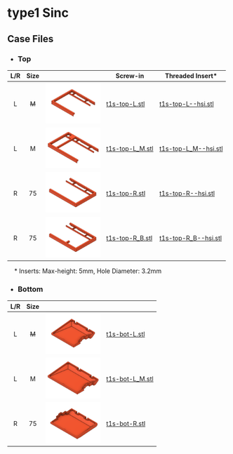 # type1 Sinc

## Case Files

- ### Top

<table>
  <thead>
    <tr>
      <th>L/R</th>
      <th>Size</th>
      <th></th>
      <th>Screw-in</th>
      <th>Threaded Insert*</th>
    </tr>
  </thead>
  <tbody>
    <tr>
      <td style="text-align: center;">L</td>
      <td style="text-align: center;"><s>M</s></td>
      <td><img src=".images/t1s-t-l.png" width="125" /></td>
      <td><a href="t1s-top-L.stl">t1s-top-L.stl</a></td>
      <td><a href="heat-set-insert/t1s-top-L--hsi.stl">t1s-top-L--hsi.stl</a></td>
    </tr>
    <tr>
      <td style="text-align: center;">L</td>
      <td style="text-align: center;">M</td>
      <td><img src=".images/t1s-t-l-m.png" width="125" /></td>
      <td><a href="t1s-top-L_M.stl">t1s-top-L_M.stl</a></td>
      <td><a href="heat-set-insert/t1s-top-L_M--hsi.stl">t1s-top-L_M--hsi.stl</a></td>
    </tr>
    <tr>
      <td style="text-align: center;">R</td>
      <td style="text-align: center;">75</td>
      <td><img src=".images/t1s-t-r.png" width="125" /></td>
      <td><a href="t1s-top-R.stl">t1s-top-R.stl</a></td>
      <td><a href="heat-set-insert/t1s-top-R--hsi.stl">t1s-top-R--hsi.stl</a></td>
    </tr>
    <tr>
      <td style="text-align: center;">R</td>
      <td style="text-align: center;">75</td>
      <td><img src=".images/t1s-t-r-b.png" width="125" /></td>
      <td><a href="t1s-top-R_B.stl">t1s-top-R_B.stl</a></td>
      <td><a href="heat-set-insert/t1s-top-R_B--hsi.stl">t1s-top-R_B--hsi.stl</a></td>
    </tr>
  </tbody>
</table>

&nbsp;&nbsp;&nbsp;&nbsp;\* Inserts: Max-height: 5mm, Hole Diameter: 3.2mm

- ### Bottom

<table>
  <thead>
    <tr>
      <th>L/R</th>
      <th>Size</th>
      <th></th>
      <th></th>
    </tr>
  </thead>
  <tbody>
    <tr>
      <td style="text-align: center;">L</td>
      <td style="text-align: center;"><s>M</s></td>
      <td><img src=".images/t1s-b-l.png" width="125" /></td>
      <td><a href="t1s-bot-L.stl">t1s-bot-L.stl</a></td>
    </tr>
    <tr>
      <td style="text-align: center;">L</td>
      <td style="text-align: center;">M</td>
      <td><img src=".images/t1s-b-l-m.png" width="125" /></td>
      <td><a href="t1s-bot-L_M.stl">t1s-bot-L_M.stl</a></td>
    </tr>
    <tr>
      <td style="text-align: center;">R</td>
      <td style="text-align: center;">75</td>
      <td><img src=".images/t1s-b-r.png" width="125" /></td>
      <td><a href="t1s-bot-R.stl">t1s-bot-R.stl</a></td>
    </tr>
  </tbody>
</table>
